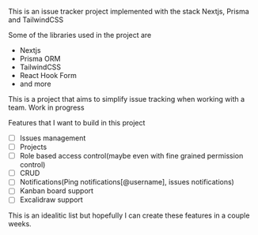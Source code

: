 This is an issue tracker project implemented with the stack Nextjs, Prisma and TailwindCSS

Some of the libraries used in the project are
- Nextjs
- Prisma ORM
- TailwindCSS
- React Hook Form
- and more

This is a project that aims to simplify issue tracking when working with a team. Work in progress

Features that I want to build in this project
- [ ] Issues management
- [ ] Projects
- [ ] Role based access control(maybe even with fine grained permission control)
- [ ] CRUD
- [ ] Notifications(Ping notifications[@username], issues notifications)
- [ ] Kanban board support
- [ ] Excalidraw support

This is an idealitic list but hopefully I can create these features in a couple weeks.
